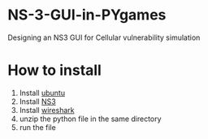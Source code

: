 # NS-3-GUI-in-PYgames
Designing an NS3 GUI for Cellular vulnerability simulation 

# How to install 
1.   Install [ubuntu]([https://www.nsnam.org/wiki/Installation](https://ubuntu.com/download)) 
2.   Install [NS3](https://www.nsnam.org/wiki/Installation)
3.   Install [wireshark](https://linuxhint.com/install_wireshark_ubuntu/)
4.   unzip the python file in the same directory 
5.   run the file

